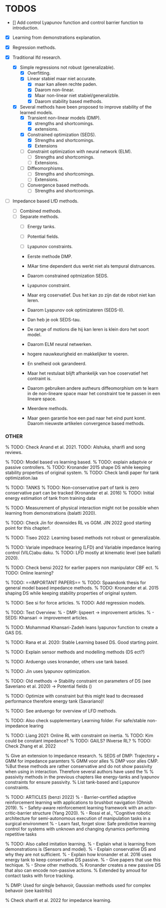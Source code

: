 # TODOS

- [] Add control Lyapunov function and control barrier function to introduction.

-   [x] Learning from demonstrations explanation.

-   [x] Regression methods.

-   [x] Traditional lfd research.
    -   [x] Simple regressions not robust (generalizable).
        -   [x] Overfitting.
        -   [x] Linear stabiel maar niet accurate. 
            -   [x] maar kan alleen rechte paden.
            -   [x] Daarom non-linear.
            -   [x] Maar non-linear niet stabiel/generalizble.
            -   [x] Daarom stability based methods.
    -   [x] Several methods have been proposed to improve stability of the learned models.
        -   [x] Transient non-linear models (DMP).
            -   [x] strengths and shortcomings.
            -   [x] extensions.
        -   [x] Constrained optimization (SEDS).
            -   [x] Strengths and shortcomings.
            -   [x] Extensions
        -   [ ] Constraint optimization with neural network (ELM).
            -   [ ] Strengths and shortcomings.
            -   [ ] Extensions.
        -   [ ] Diffeomorphisms.
            -   [ ] Strengths and shortcomings.
            -   [ ] Extensions.
        -   [ ] Convergence based methods.
            -   [ ] Strengths and shortcomings.

-   [ ] Impedance based LfD methods.
    -   [ ] Combined methods.
    -   [ ] Separate methods.
        -   [ ] Energy tanks.
        -   [ ] Potential fields.
        -   [ ] Lyapunov constraints.


        - Eerste methode DMP.
        - MAar time dependent dus werkt niet als tempural distruances.
        - Daarom constrained optmization SEDS.
        - Lyapunov constraint.
        - Maar erg coservatief. Dus het kan zo zijn dat de robot niet kan leren.
        - Daarom Lyapunov ook optimizateren (SEDS-II).
        - Dan heb je ook SEDS-tau.
        - De range of motions die hij kan leren is klein doro het soort model.
        - Daarom ELM neural netwerken.
        - hogere nauwkeurigheid en makkelijker te voeren.
        - En snelheid ook garandeerd.
        - Maar het restulaat blijft afhankelijk van hoe coservatief het contraint is.
        
        - Daarom gebruiken andere autheurs diffeomorphism om te learn in de non-lineare space maar het constraint toe te passen in een lineare space.
        - Meerdere methods.
        
        - Maar geen garantie hoe een pad naar het eind punt komt. Daarom nieuwste artikelen convergence based methods.

### OTHER

% TODO: Check Anand et al. 2021.
 TODO: Alshuka, sharifi and song reviews.

% TODO: Model based vs learning based.
% TODO: explain adaptvie or passive controllers.
% TODO: Kronander 2015 shape DS while keeping stability properties of original system.
% TODO: Check landi paper for tank optimization.laa

% TODO: TANKS
% TODO: Non-conservative part of tank is zero conservative part can be tracked (Kronander et al. 2016)
% TODO: Initial energy estimation of tank from training data

% TODO: Measurement of physical interaction might not be possible when learning from demonstrations (balatti 2020).

% TODO: Check Jin for downsides RL vs GGM. JIN 2022 good starting point for this chapter!.

% TODO: Tiseo 2022: Learning based methods not robust or generalizable.

% TODO: Variale impednace leearing (LFD) and Variable impedance learing control (VILC)abu daku.
% TODO: LFD mostly at kinematic level (see ballatti 2020).

% TODO: Check bensi 2022 for earlier papers non manipulator CBF ect.
% TODO: Online learning?

% TODO: ==IMPORTANT PAPERS==
% TODO: Spaandonk thesis for general model based impedance methods.
% TODO: Kronander et al. 2015 shaping DS while keeping stability properties of original system.

% TODO: See si for force articles.
% TODO: Add regression models.

% TODO: Text Overview:
% - DMP: Ijspeert -> improvement articles.
% - SEDS: Khansari -> improvement articles.

% TODO: Mohammad Khansari-Zadeh leans lyapunov function to create a GAS DS.

% TODO: Rana et al. 2020: Stable Learning based DS. Good starting point.

% TODO: Explain sensor methods and modelling methods (DS ect?)

% TODO: Arduengo uses kronander, others use tank based.

% TODO: Jin uses lyapunov optimization.

% TODO: Old methods -> Stability constraint on parameters of DS (see Saveriano et al. 2020) -> Potential fields ()

% TODO: Optimize with constraint but this might lead to decreased performance therefore energy tank (Savariano)!

% TODO: See arduengo for overview of LFD methods.

% TODO: Also check supplementary Learning folder. For safe/stable non-impedance learing

% TODO: Liang 2021: Online RL with constraint on inertia.
% TODO: Kim could be constant impedance?
% TODO: GAILS? INverse RL?
% TODO: Check Zhang et al. 2022

% Give an extension to impedance research.
% SEDS of DMP: Trajectory + GMM for impedance paramters
% GMM voor alles
% DMP voor alles CMP.
%But these methods are rather conservative and do not show passivity when using in interaction. Therefore several authors have used the % % passivity methods in the previous chapters like energy-tanks and lyapunov constraints for ensure passivity.
% List tank-based and Lyapunov constraints.

% TODO: ARTICLES (benzi 2022)
% - Barrier-certified adaptive reinforcement learning with applications to brushbot navigation (Ohnish 2019).
% - Safety-aware reinforcement learning framework with an actor-critic-barrier structure (Yang 2020).
% - Rossi et al., “Cognitive robotic architecture for semi-autonomous execution of manipulation tasks in a surgical environment
% - Learn fast, forget slow: Safe predictive learning control for systems with unknown and changing dynamics performing repetitive tasks

% TODO: Also called imitation learning.
% - Explain what is learning from demonstrations is (Sensors and model).
% - Explain conservative DS and why they are not sufficient.
% - Explain how kronander et al. 2016 uses energy tank to keep conservative DS passive.
% - Give papers that use this techique.
% - Show other methods.
%    Kronander creates a new passive DS that also can encode non-passive actions.
%    Extended by amoud for contact tasks with force tracking.

% DMP: Used for single behavoir, Gaussian methods used for complex behavoir (see kastritsi)

% Check sharifi et al. 2022 for impedance learning.
